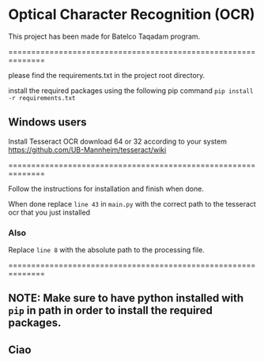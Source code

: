 # Optical Character Recognition (OCR)

This project has been made for Batelco Taqadam program.

==============================================================

please find the requirements.txt in the project root directory.

install the required packages using the following pip command
`pip install -r requirements.txt`


## Windows users
Install Tesseract OCR
download 64 or 32 according to your system
https://github.com/UB-Mannheim/tesseract/wiki

==============================================================

Follow the instructions for installation and finish when done.

When done replace `line 43` in `main.py` with the correct path to the tesseract ocr that you just installed

### Also

Replace `line 8` with the absolute path to the processing file.

==============================================================

## NOTE: Make sure to have python installed with `pip` in path in order to install the required packages.


## **Ciao**
